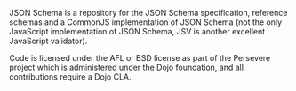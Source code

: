 JSON Schema is a repository for the JSON Schema specification, reference schemas and a CommonJS implementation of JSON Schema (not the only JavaScript implementation of JSON Schema, JSV is another excellent JavaScript validator).

Code is licensed under the AFL or BSD license as part of the Persevere
project which is administered under the Dojo foundation,
and all contributions require a Dojo CLA.
